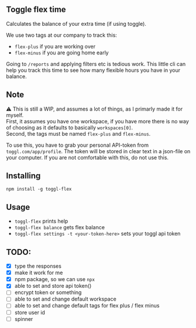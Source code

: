 ## Toggle flex time
Calculates the balance of your extra time (if using toggle).

We use two tags at our company to track this:
- `flex-plus` if you are working over
- `flex-minus` if you are going home early

Going to `/reports` and applying filters etc is tedious work.
This little cli can help you track this time to see how many flexible hours you have in your balance.

## Note
:warning:
This is still a WIP, and assumes a lot of things, as I primarly made it for myself.  
First, it assumes you have one workspace, if you have more there is no way of choosing as it defaults to basically `workspaces[0]`.  
Second, the tags must be named `flex-plus` and `flex-minus`.


To use this, you have to grab your personal API-token from
`toggl.com/app/profile`. The token will be stored in clear text in a json-file on your computer. If you are not comfortable with this, do not use this.




## Installing
`npm install -g toggl-flex`

## Usage
- `toggl-flex` prints help
- `toggl-flex balance` gets flex balance
- `toggl-flex settings -t <your-token-here>` sets your toggl api token  

## TODO:

- [x] type the responses
- [x] make it work for me
- [x] npm package, so we can use `npx`
- [x] able to set and store api token()
- [ ] encrypt token or something
- [ ] able to set and change default workspace
- [ ] able to set and change default tags for flex plus / flex minus
- [ ] store user id
- [ ] spinner
